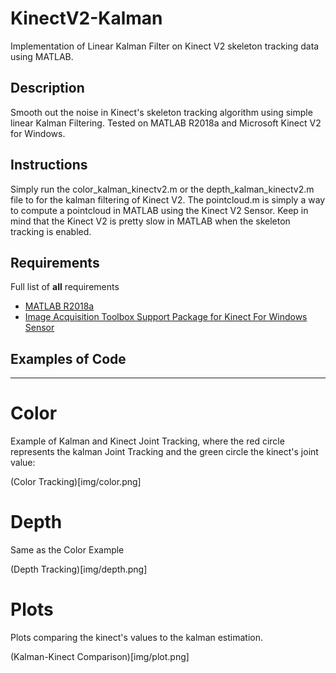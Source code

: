 # KinectV2-Kalman
Implementation of Linear Kalman Filter on Kinect V2 skeleton tracking data using MATLAB.

## Description
Smooth out the noise in Kinect's skeleton tracking algorithm using simple linear Kalman Filtering.
Tested on MATLAB R2018a and Microsoft Kinect V2 for Windows.

## Instructions

Simply run the color_kalman_kinectv2.m or the depth_kalman_kinectv2.m file to for the kalman filtering of Kinect V2.
The pointcloud.m is simply a way to compute a pointcloud in MATLAB using the Kinect V2 Sensor. Keep in mind
that the Kinect V2 is pretty slow in MATLAB when the skeleton tracking is enabled.

## Requirements

Full list of **all** requirements

* [MATLAB R2018a](https://www.mathworks.com/products/matlab.html)
* [Image Acquisition Toolbox Support Package for Kinect For Windows Sensor](https://www.mathworks.com/help/supportpkg/kinectforwindowsruntime/index.html?s_tid=CRUX_lftnav)

## Examples of Code
***

# Color

Example of Kalman and Kinect Joint Tracking, where the red circle represents 
the kalman Joint Tracking and the green circle the kinect's joint value:

(Color Tracking)[img/color.png] 

# Depth

Same as the Color Example

(Depth Tracking)[img/depth.png]

# Plots

Plots comparing the kinect's values to the kalman estimation.

(Kalman-Kinect Comparison)[img/plot.png]
